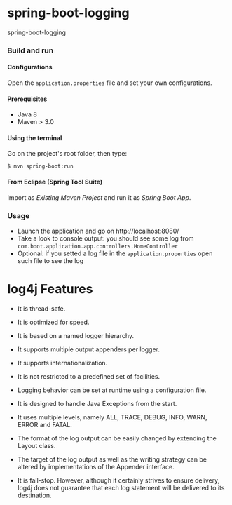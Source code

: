 # spring-boot-logging
spring-boot-logging
### Build and run

#### Configurations

Open the `application.properties` file and set your own configurations.

#### Prerequisites

- Java 8
- Maven > 3.0

#### Using the terminal

Go on the project's root folder, then type:

    $ mvn spring-boot:run

#### From Eclipse (Spring Tool Suite)

Import as *Existing Maven Project* and run it as *Spring Boot App*.

### Usage

- Launch the application and go on http://localhost:8080/
- Take a look to console output: you should see some log from 
  `com.boot.application.app.controllers.HomeController`
- Optional: if you setted a log file in the `application.properties` open such file to see the log

# log4j Features
- It is thread-safe.

- It is optimized for speed.

- It is based on a named logger hierarchy.

- It supports multiple output appenders per logger.

- It supports internationalization.

- It is not restricted to a predefined set of facilities.

- Logging behavior can be set at runtime using a configuration file.

- It is designed to handle Java Exceptions from the start.

- It uses multiple levels, namely ALL, TRACE, DEBUG, INFO, WARN, ERROR and FATAL.

- The format of the log output can be easily changed by extending the Layout class.

- The target of the log output as well as the writing strategy can be altered by implementations of the Appender interface.

- It is fail-stop. However, although it certainly strives to ensure delivery, log4j does not guarantee that each log statement will be delivered to its destination.
